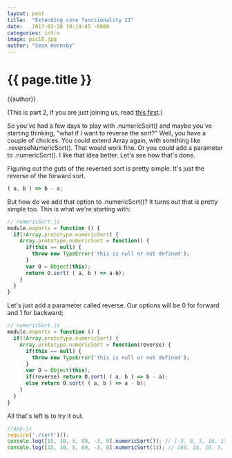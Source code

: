 ```yaml
---
layout: post
title:  "Extending core functionality II"
date:   2017-02-28 10:10:45 -0800
categories: intro
image: pic10.jpg
author: "Sean Hornsby"
---
```


{{ page.title }}
================
{{author}}

(This is part 2, if you are just joining us, read <a href="https://justgetcoding.github.io/intro/2017/02/21/extending-array.html">this first</a>.)

So you've had a few days to play with .numericSort() and maybe you've starting thinking, "what if I want to reverse the sort?"
Well, you have a couple of choices. You could extend Array again, with somthing like .reverseNumericSort(). That would work fine.
Or you could add a parameter to .numericSort(). I like that idea better. Let's see how that's done.

Figuring out the guts of the reversed sort is pretty simple. It's just the reverse of the forward sort.

```javascript
( a, b ) => b - a;
```
But how do we add that option to .numericSort()? It turns out that is pretty simple too. This is what we're starting with:
```javascript
// numericSort.js
module.exports = function () {
  if(!Array.prototype.numericSort) {
    Array.prototype.numericSort = function() {
      if(this == null) {
        throw new TypeError('this is null or not defined');
      }
      var O = Object(this);
      return O.sort( ( a, b ) => a-b);
    }
  }
}
```
Let's just add a parameter called reverse. Our options will be 0 for forward and 1 for backward;
```javascript
// numericSort.js
module.exports = function () {
  if(!Array.prototype.numericSort) {
    Array.prototype.numericSort = function(reverse) {
      if(this == null) {
        throw new TypeError('this is null or not defined');
      }
      var O = Object(this);
      if(reverse) return O.sort( ( a, b ) => b - a);
      else return O.sort( ( a, b ) => a - b);
    }
  }
}
```
All that's left is to try it out.
```javascript
//app.js
require('./sort')();
console.log([15, 10, 5, 89, -3, 0].numericSort()); // [-3, 0, 5, 10, 15, 89]
console.log([15, 10, 5, 89, -3, 0].numericSort(1)); // [89, 15, 10, 5, 0, -3]
```